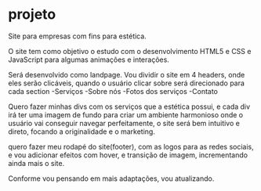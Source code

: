 # projeto

Site para empresas com fins para estética.

O site tem como objetivo o estudo com o desenvolvimento HTML5 e CSS e JavaScript para algumas animações e interações.

Será desenvolvido como landpage.
Vou dividir o site em 4 headers, onde eles serão clicáveis, quando o usuário clicar sobre será direcionado para cada section
    -Serviços
    -Sobre nós
    -Fotos dos serviços
    -Contato

Quero fazer minhas divs com os serviços que a estética possui, e cada div irá ter uma imagem de fundo para criar um ambiente harmonioso onde o usuário vai conseguir navegar perfeitamente, o site será bem intuitivo e direto, focando a originalidade e o marketing.

quero fazer meu rodapé do site(footer), com as logos para as redes sociais, e vou adicionar efeitos com hover, e transição de imagem, incrementando ainda mais o site.

Conforme vou pensando em mais adaptações, vou atualizando.
